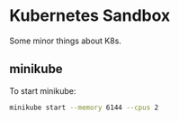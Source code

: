 # Kubernetes Sandbox

Some minor things about K8s.

## minikube

To start minikube:

```bash
minikube start --memory 6144 --cpus 2
```